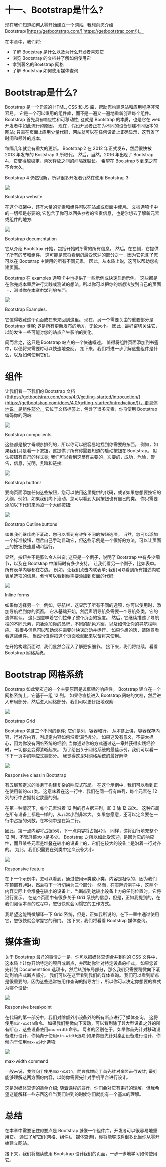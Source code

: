 # 十一、Bootstrap是什么?

现在我们知道如何从零开始建立一个网站，我想向您介绍 Bootstrap([https://getbootstrap.com/](https://getbootstrap.com/))。

在本章中，我们将:

*   了解 Bootstrap 是什么以及为什么开发者喜欢它
*   浏览 Bootstrap 的文档并了解如何使用它
*   拿到著名的Bootstrap 网格
*   了解 Bootstrap 如何使用媒体查询

# Bootstrap是什么?

Bootstrap 是一个开源的 HTML, CSS 和 JS 库，帮助您构建网站和应用程序非常容易。 它是一个可以重用的组件库，而不是一遍又一遍地重新创建每个组件。 Bootstrap 首先具有响应性和可移动性; 这就是 Bootstrap 的本质，也是它在 web 开发者中如此流行的原因。 现在，假设开发者正在为不同的设备创建不同版本的网站; 只需在页面上应用少量代码，网站就可以在任何设备上正确显示，这节省了时间和额外的成本。

每隔几年就会有重大的更新。 Bootstrap 2 在 2012 年正式发布，然后很快被 2013 年发布的 Bootstrap 3 所取代。 然后，当然，2016 年出现了 Bootstrap 4。 它变得越稳定，两次释放之间的间隔就越长。 希望在 Bootstrap 5 到来之前不会太久。

Bootstrap 4 仍然很新，所以很多开发者仍然在使用 Bootstrap 3:

![](img/88d85aed-22e4-486c-ab90-cba0d8699d8c.png)

Bootstrap website

在这个框架中，还有大量的元素和组件可以在站点或页面中使用。 文档选项卡中的一切都是必要的; 它包含了你可以回头参考的宝贵信息，也是你想去了解新元素或组件的地方:

![](img/52937e56-2bdf-4923-9e0c-234dcba49c3b.png)

Bootstrap documentation

它从介绍 Bootstrap 开始，包括开始时所需的所有信息。 然后，在左侧，它提供了所有的节和组件。 这可能是您将看到的最受欢迎的部分之一，因为它包含了您可以在 Bootstrap 中使用的所有不同元素。 因此，从本质上说，这可以帮助您构建页面。

Bootstrap 在 examples 选项卡中也提供了一些示例或快速启动示例。 这些都是在你完成本章后进行实践或测试的想法，所以你可以把你的新想法放到自己的页面上，测试你在本章中学到的东西:

![](img/99ceb10c-b233-4f28-87c2-f37794ebebf3.png)

Bootstrap Examples.

它值得收藏这个页面或在未来回到这里。 现在，另一个需要关注的重要部分是 Bootstrap 博客; 这是所有更新发布的地方，无论大小。 因此，最好密切关注它，以防发生一些可能对您的站点产生影响的变化。

简而言之，这只是 Bootstrap 站点的一个快速概述。 值得将组件页面添加到书签中，以便将来需要时可以快速地查阅。 接下来，我们将进一步了解这些组件是什么，以及如何使用它们。

# 组件

让我们看一下我们的 Bootstrap 文档([https://getbootstrap.com/docs/4.0/getting-started/introduction/](https://getbootstrap.com/docs/4.0/getting-started/introduction/))，更具体地说，是组件部分。 它位于文档标签上，包含了很多元素，你将使用 Bootstrap 编码你的网站:

![](img/d2bca210-b469-4913-a65b-191457e9a4cc.png)

Bootstrap components

这些都是按字母顺序排列的，所以你可以很容易地找到你需要的东西。 例如，如果我们只是看一下按钮，这提供了所有你需要知道的启动按钮在 Bootstrap。 默认按钮有自己的样式类; 我们可以看到这里有主要的，次要的，成功，危险，警告，信息，光明，黑暗和链接:

![](img/e42308d9-6e4a-4261-909c-9a07a9d64ccc.png)

Bootstrap buttons

要向页面添加任何这些按钮，您可以使用这里提供的代码，或者如果您想要按钮的大纲，例如，如果我们向下滚动，您可以看到大纲按钮也有自己的类。 你只需要添加以下代码来添加一个大纲按钮:

![](img/48d6bea0-b905-4ae3-adf3-ead4da04c0ca.png)

Bootstrap Outline buttons

如果我们继续向下滚动，您可以看到有许多不同的按钮选项。 当然，您可以添加一个标准按钮，然后自己手动启动它，但这些示例是一个很好的方法，可以让页面上的按钮快速启动和运行。

显然，按钮并不是那么令人兴奋; 这只是一个例子，说明了 Bootstrap 中有多少细节，以及在 Bootstrap 中编码时有多少支持。 让我们看另一个例子，比如表单。 所有表单内容都在右边。 例如，让我们点击内联表单; 我们可以看到所有描述内联表单选项的信息，但也可以看到你需要添加到页面的代码:

![](img/6bb89d46-e62a-4e5f-bce8-2e5f3b0f59dd.png)

Inline forms

如果你选择另一个，例如，导航栏，这显示了所有不同的选项，你可以使用时，添加导航栏到你的页面。 它从基础开始，然后声明导航条需要一个导航条类，它的流体默认。 这只是意味着它们拉伸了整个页面的宽度。 然后，它继续描述了导航栏的不同元素，包括添加你的品牌，不同的配色方案，以及如何让你的导航栏响应。 有很多信息可以帮助您在需要时快速启动并运行。 如果你想的话，请随意看看这些组件。 当然也值得把这个页面收藏起来以备将来使用。

在开始构建页面时，我们显然会深入了解更多细节。 接下来，我们将继续，看看Bootstrap 网格系统。

# Bootstrap 网格系统

Bootstrap 如此受欢迎的一个主要原因是该框架的响应性。 Bootstrap 建立在一个网格系统上，它基于一组 12 列。 如果你直接进入 Bootstrap 网站的文档，然后进入布局部分，然后进入网格部分，我们可以更仔细地观察:

![](img/d46a2197-db5b-443a-8098-96a86d162ee4.png)

Bootstrap Grid

Bootstrap 包含三个不同的组件; 它们是列、容器和行。 从本质上讲，容器保存内容，行对齐内容，列规定内容如何沿着该行拆分。 如果这没有意义，不要太担心，因为你没有网格系统的经验; 当你通过你的方式通过这一章并获得实践经验时，一切都会变得清晰起来。 为了给出关于网格系统的最佳示例，我们可以看一下下一页中的响应式类部分。 我觉得这是对网格系统的最好解释:

![](img/4838936c-91d5-475d-af83-43d08b44fafb.png)

Responsive class in Bootstrap

有五层预定义的类用于构建复杂的响应式布局。 在这个示例中，我们可以看到正在使用新的`col`类。 这意味着在这一行中，我们在同一行有四列，每个元素在 12 列的行中占据特定数量的列。

在第一种情况下，每个元素沿着 12 列的行占据三列，即 3 除 12 四次。 这种布局在所有设备上都是一样的，从非常小到非常大。 如果您愿意，还可以定义要在一行中占据的列数，在本例中是在第二行。

因此，第一点内容将占据`8`列，下一点内容将占据`4`列。 同样，这将沿行填充整个 12 列，不管屏幕大小是多少。 Bootstrap 之所以如此受欢迎，是因为它的响应性，而且某些元素是堆叠在较小的设备上的，它们在较大的设备上是沿着一行对齐的。 为此，我们只需要在列类中定义设备大小:

![](img/66d9e9cf-54b6-488e-9af2-2e4fe661e9cb.png)

Responsive feature

在下一个示例中，您可以看到，通过使用`sm`类或小类，内容是相似的，因为我们在顶部有`8`和`4`，然后将下一行切换为三个部分。 然而，在实际的例子中，这两个内容实际上会堆叠在较小的设备上，当断点到达较小设备上方的任何位置时，它将沿行显示。 在这个页面中有很多关于 Grid 系统的信息，但是，正如我提到的，在我们阅读本章的过程中，您很快就会习惯它的工作方式。

我希望这能稍微解释一下 Grid 系统，但是，正如我所说的，在下一章中通过使用它，您很快就会掌握它的窍门。 接下来，我们将看看 Bootstrap 媒体查询。

# 媒体查询

关于 Bootstrap 最好的事情之一是，你可以把媒体查询合并到你的 CSS 文件中，这本质上让你开始特定的项目或断点，并帮助你针对特定设备的样式。 如果您首先转到 Documentation 选项卡，然后转到布局部分，那么我们只需要稍微向下滚动到响应式断点部分。 我们可以在这里看到我们的媒体查询。 我们可以看到断点是很重要的，因为这些通常被用作查询的指导方针，所以你可以决定你想要的样式为哪个设备:

![](img/fa0ec674-68c9-48c1-b1d9-4652871b3bed.png)

Responsive breakpoint

在代码的第一部分中，我们对除额外小设备外的所有断点进行了媒体查询。 这将使用`min-width`命令。 如果我们稍微向下滚动，可以看到除了超大型设备之外的所有断点，这些设备使用`max-width`命令。 两者的区别在于，如果你首先针对移动设备进行设计，你倾向于使用`min-width`选项;如果你首先针对桌面设备进行设计，你倾向于使用`max-width`选项:

![](img/00c25c1d-2b2a-4361-b5a8-ca66227876ce.png)

max-width command

一般来说，我倾向于使用`max-width`，而且我倾向于首先针对桌面进行设计; 最好能够理解这两方面的内容，以防你需要先针对手机平台进行设计。

这是对媒体查询的简单介绍; 随着课程的进行，你们会对它有更好的理解，但我希望这能解释一些东西这样当我们讲到的时候你们就能有一个基本的理解。

# 总结

在本章中需要记住的要点是 Bootstrap 就像一个组件库，开发者可以很容易地重用它。 通过了解它们(网格、组件)。 媒体查询)，你将能够取得很多比当你从零开始建立网站。

接下来，我们将继续使用 Bootstrap 设计我们的页面，一步一步地学习如何使用它。